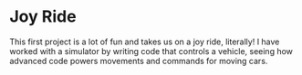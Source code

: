 # Joy Ride
This first project is a lot of fun and takes us on a joy ride, literally! I have worked with a simulator by writing code that controls a vehicle, seeing how advanced code powers movements and commands for moving cars.
